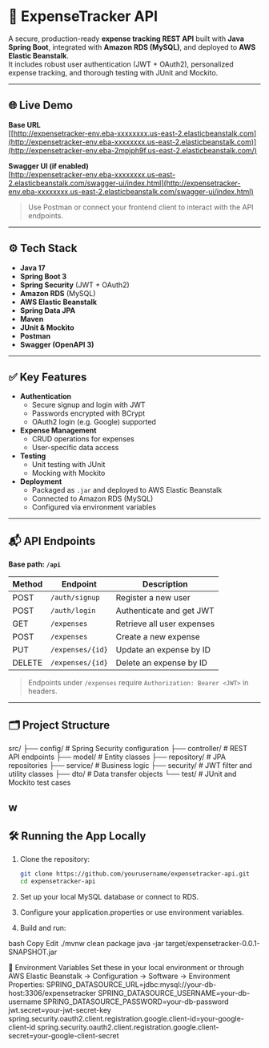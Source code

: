 # 💸 ExpenseTracker API

A secure, production-ready **expense tracking REST API** built with **Java Spring Boot**, integrated with **Amazon RDS (MySQL)**, and deployed to **AWS Elastic Beanstalk**.  
It includes robust user authentication (JWT + OAuth2), personalized expense tracking, and thorough testing with JUnit and Mockito.

---

## 🌐 Live Demo

**Base URL**  
[[http://expensetracker-env.eba-xxxxxxxx.us-east-2.elasticbeanstalk.com](http://expensetracker-env.eba-xxxxxxxx.us-east-2.elasticbeanstalk.com)](http://expensetracker-env.eba-2mpjph9f.us-east-2.elasticbeanstalk.com/)

**Swagger UI (if enabled)**  
[http://expensetracker-env.eba-xxxxxxxx.us-east-2.elasticbeanstalk.com/swagger-ui/index.html](http://expensetracker-env.eba-xxxxxxxx.us-east-2.elasticbeanstalk.com/swagger-ui/index.html)

> Use Postman or connect your frontend client to interact with the API endpoints.

---

## ⚙️ Tech Stack

- **Java 17**
- **Spring Boot 3**
- **Spring Security** (JWT + OAuth2)
- **Amazon RDS** (MySQL)
- **AWS Elastic Beanstalk**
- **Spring Data JPA**
- **Maven**
- **JUnit & Mockito**
- **Postman**
- **Swagger (OpenAPI 3)**

---

## ✅ Key Features

- **Authentication**
  - Secure signup and login with JWT
  - Passwords encrypted with BCrypt
  - OAuth2 login (e.g. Google) supported
- **Expense Management**
  - CRUD operations for expenses
  - User-specific data access
- **Testing**
  - Unit testing with JUnit
  - Mocking with Mockito
- **Deployment**
  - Packaged as `.jar` and deployed to AWS Elastic Beanstalk
  - Connected to Amazon RDS (MySQL)
  - Configured via environment variables

---

## 📬 API Endpoints

**Base path: `/api`**

| Method | Endpoint            | Description                     |
|--------|---------------------|---------------------------------|
| POST   | `/auth/signup`      | Register a new user             |
| POST   | `/auth/login`       | Authenticate and get JWT        |
| GET    | `/expenses`         | Retrieve all user expenses      |
| POST   | `/expenses`         | Create a new expense            |
| PUT    | `/expenses/{id}`    | Update an expense by ID         |
| DELETE | `/expenses/{id}`    | Delete an expense by ID         |

> Endpoints under `/expenses` require `Authorization: Bearer <JWT>` in headers.

---

## 🗂️ Project Structure
src/
├── config/ # Spring Security configuration
├── controller/ # REST API endpoints
├── model/ # Entity classes
├── repository/ # JPA repositories
├── service/ # Business logic
├── security/ # JWT filter and utility classes
├── dto/ # Data transfer objects
└── test/ # JUnit and Mockito test cases

w
---

## 🛠️ Running the App Locally

1. Clone the repository:
   ```bash
   git clone https://github.com/yourusername/expensetracker-api.git
   cd expensetracker-api

2. Set up your local MySQL database or connect to RDS.

3. Configure your application.properties or use environment variables.
4. Build and run:

bash
Copy
Edit
./mvnw clean package
java -jar target/expensetracker-0.0.1-SNAPSHOT.jar

🔐 Environment Variables
Set these in your local environment or through AWS Elastic Beanstalk → Configuration → Software → Environment Properties:
SPRING_DATASOURCE_URL=jdbc:mysql://your-db-host:3306/expensetracker
SPRING_DATASOURCE_USERNAME=your-db-username
SPRING_DATASOURCE_PASSWORD=your-db-password
jwt.secret=your-jwt-secret-key
spring.security.oauth2.client.registration.google.client-id=your-google-client-id
spring.security.oauth2.client.registration.google.client-secret=your-google-client-secret


